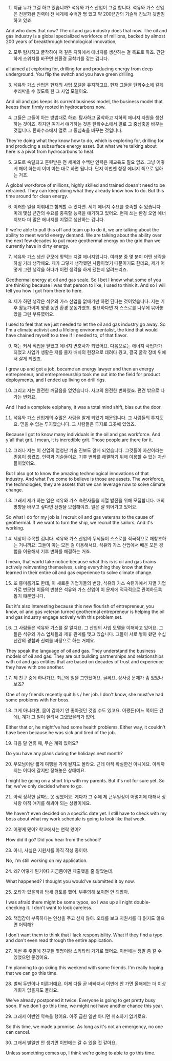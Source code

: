 1. 지금 누가 그걸 하고 있습니까? 석유와 가스 산업이 그걸 합니다. 석유와 가스 산업은 전문화된 인력이 전 세계에 수백만 명 있고 약 200년간의 기술적 진보가 뒷받침하고 있죠.

And who does that now? The oil and gas industry does that now. The oil and gas industry is a global specialized workforce of millions, backed by almost 200 years of breakthrough technological innovation,

2. 모두 탐사하고 굴착하여 저 깊은 지하에서 에너지를 생산하는 걸 목표로 하죠. 간단하게 스위치를 바꾸면 친환경 굴착기를 갖는 겁니다. 

all aimed at exploring for, drilling for and producing energy from deep underground. You flip the switch and you have green drilling. 

3. 석유와 가스 산업은 현재의 사업 모델을 유지하고요. 현재 그들을 탄화수소에 깊게 뿌리박을 수 있도록 한 그 사업 모델이요.

And oil and gas keeps its current business model, the business model that keeps them firmly rooted in hydrocarbons now.

4. 그들은 그들이 아는 방법대로 하죠. 탐사하고 굴착하고 지하의 에너지 자원을 생산하는 것이죠. 하지만 여기서 얘기하는 것은 탄화수소에서 열로 그 중심축을 바꾸는 것입니다. 탄화수소에서 열로 그 중심축을 바꾸는 것입니다.

They're doing what they know how to do, which is exploring for, drilling for and producing a subsurface energy asset. But what we're talking about here is a pivot from hydrocarbons to heat.

5. 고도로 숙달되고 훈련받은 전 세계의 수백만 인력은 재교육도 필요 없죠. 그냥 어떻게 해야 하는지 이미 아는 대로 하면 됩니다. 단지 이번엔 청정 에너지 쪽으로 일하는 거죠.

A global workforce of millions, highly skilled and trained doesn't need to be retrained. They can keep doing what they already know how to do. But this time around for clean energy.

6. 이러한 일을 이뤄내고 함께할 수 있다면. 세계 에너지 수요를 충족할 수 있습니다. 미래 몇십 년간의 수요를 충족할 능력을 얘기하고 있어요. 현재 쓰는 환경 오염 에너지보다 더 많은 에너지를 지열로 생산하는 겁니다.

If we're able to pull this off and team up to do it, we are talking about the ability to meet world energy demand. We are talking about the ability over the next few decades to put more geothermal energy on the grid than we currently have in dirty energy.

7. 석유와 가스 생산 규모에 맞먹는 지열 에너지입니다. 여러분 중 몇 분이 어떤 생각을 하실 거라 생각해요. 제가 그렇게 생각했던 사람이었기 때문이기도 한데요, 제가 어떻게 그런 생각을 하다가 이런 생각을 하게 됐는지 알려드리죠.

Geothermal energy at oil and gas scale. So I bet I know what some of you are thinking because I was that person to like, I used to think it. And so I will tell you how I got from there to here.

8. 제가 하던 생각은 석유와 가스 산업을 없애기만 하면 된다는 것이었습니다. 저는 기후 활동가이며 평생 동안 환경 운동가였죠. 필요하다면 저 스스로를 나무에 묶어놓았을 그런 부류였어요.

I used to feel that we just needed to let the oil and gas industry go away. So I'm a climate activist and a lifelong environmentalist, the kind that would have chained myself to a tree if I needed to, of that flavor.

9. 저는 커서 직업을 얻었고 에너지 변호사가 되었어요. 다음으로는 에너지 사업가가 되었고 사업가 생활은 저를 물자 배치의 현장으로 데려다 줬고, 결국 굴착 장비 위에서 살게 되었죠.

I grew up and got a job, became an energy lawyer and then an energy entrepreneur, and entrepreneurship took me out into the field for product deployments, and I ended up living on drill rigs.

10. 그리고 저는 완전한 깨달음을 얻었습니다. 사고의 완전한 변화였죠. 편견 밖으로 나가는 변화요.

And I had a complete epiphany, it was a total mind shift, bias out the door.

11. 석유와 가스 산업계의 수많은 사람을 알게 되었기 때문입니다. 그 사람들의 투지도요. 믿을 수 없는 투지였습니다. 그 사람들은 투지로 그곳에 있었죠.

Because I got to know many individuals in the oil and gas workforce. And y'all that grit. I mean, it is incredible grit. Those people are there for it.

12. 그러나 저는 이 산업의 엄청난 기술 진보도 알게 되었습니다. 그것들이 자산이라는 믿음이 생겼죠. 인력과 기술들이요. 기후 변화를 해결하기 위해 이용할 수 있는 자산들이었어요.

But I also got to know the amazing technological innovations of that industry. And what I've come to believe is those are assets. The workforce, the technologies, they are assets that we can leverage now to solve climate change.

13. 그래서 제가 하는 일은 석유와 가스 숙련자들을 지열 발전을 위해 모집합니다. 배의 방향을 바꾸고 싶다면 선원을 모집해야죠. 일은 잘 되어가고 있어요.

So what I do for my job is I recruit oil and gas veterans to the cause of geothermal. If we want to turn the ship, we recruit the sailors. And it's working.

14. 세상이 주목할 겁니다. 석유와 가스 산업의 두뇌들이 스스로를 적극적으로 재창조하는 거니까요. 그들이 아는 모든 걸 이용해서요, 석유와 가스 산업에서 배운 모든 경험을 이용해서 기후 변화를 해결하는 거죠.

I mean, that world take notice because what this is is oil and gas brains actively reinventing themselves, using everything they know that they learned in their entire oil and gas experience to solve climate change.

15. 또 흥미롭기도 한데, 이 새로운 기업가들의 번창, 석유와 가스 숙련가에서 지열 기업가로 변모한 이들의 번창은 석유와 가스 산업이 이 문제에 적극적으로 관여하도록 돕기 떄문입니다.

But it's also interesting because this new flourish of entrepreneur, you know, oil and gas veteran turned geothermal entrepreneur is helping the oil and gas industry engage actively with this problem set. 

16. 그 사람들은 석유와 가스를 잘 알지요. 그 산업의 사업 모델을 이해하고 있어요. 그들은 석유와 가스 업체들과 제휴 관계를 맺고 있습니다. 그들이 서로 쌓아 왔던 수십 년간의 경험과 신뢰를 바탕으로 하는 거예요.

They speak the language of oil and gas. They understand the business models of oil and gas. They are out building partnerships and relationships with oil and gas entities that are based on decades of trust and experience they have with one another.

17. 제 친구 중에 하나가요, 최근에 일을 그만뒀어요. 글쎄요, 상사랑 문제가 좀 있었나보죠?

One of my friends recently quit his / her job. I don't know, she must've had some problems with her boss.

18. 그게 아니라면, 몸이 갑자기 안 좋아졌던 것일 수도 있고요. 어쨌든(어느 쪽이든 간에), 걔가 그 일이 질려서 그랬었을리가 없어.

Either that or, he might've had some health problems. Either way, it couldn't have been because he was sick and tired of the job.

19. 다음 달 연휴 때, 무슨 계획 있어요?

Do you have any plans during the holidays next month?

20. 부모님이랑 짧게 여행을 가게 될지도 몰라요. 근데 아직 확실한건 아니예요. 아직까지는 어디에 갈지만 정해놓은 상태예요.

I might be going on a short trip with my parents. But it's not for sure yet. So far, we've only decided where to go.

21. 아직 정확한 날짜도 못 정했어요. 게다가 그 주에 제 근무일정이 어떨지에 대해서 상사랑 아직 얘기를 해봐야 되는 상황이에요.

We haven't even decided on a specific date yet. I still have to check with my boss about what my work schedule is going to look like that week.

22. 어떻게 됐어? 학교에서는 연락 왔어?

How did it go? Did you hear from the school?

23. 아니, 사실은 지원서를 아직 작성 중이야.

No, I'm still working on my application.

24. 왜? 어떻게 된거야? 지금쯤이면 제출했을 줄 알았는데.

What happened? I thought you would've submitted it by now.

25. 오타가 있을까봐 밤새 검토를 했어. 부주의해 보이면 안 되잖아.

I was afraid there might be some typos, so I was up all night double-checking it. I don't want to look careless.

26. 책임감이 부족하다는 인상을 주고 싶지 않아. 오타를 보고 지원서를 다 읽지도 않으면 어떡해?

I don't want them to think that I lack responsibility. What if they find a typo and don't even read through the entire application.

27. 이번 주 주말에 친구들 몇명이랑 스키타러 가기로 했어요. 이번에는 정말 좀 갈 수 있었으면 좋겠어요.

I'm planning to go skiing this weekend with some friends. I'm really hoping that we can go this time.

28. 벌써 두번이나 미룬거예요. 이제 다들 곧 바빠져서 이번에 안 가면 올해에는 더 이상 기회가 없을지도 몰라요.

We've already postponed it twice. Everyone is going to get pretty busy soon. If we don't go this time, we might not have another chance this year.

29. 그래서 이번엔 약속을 했어요. 아주 급한 일만 아니면 취소하기 없기로요.

So this time, we made a promise. As long as it's not an emergency, no one can cancel. 

30. 그래서 별일만 안 생기면 이번에는 갈 수 있을 것 같아요.

Unless something comes up, I think we're going to able to go this time.


